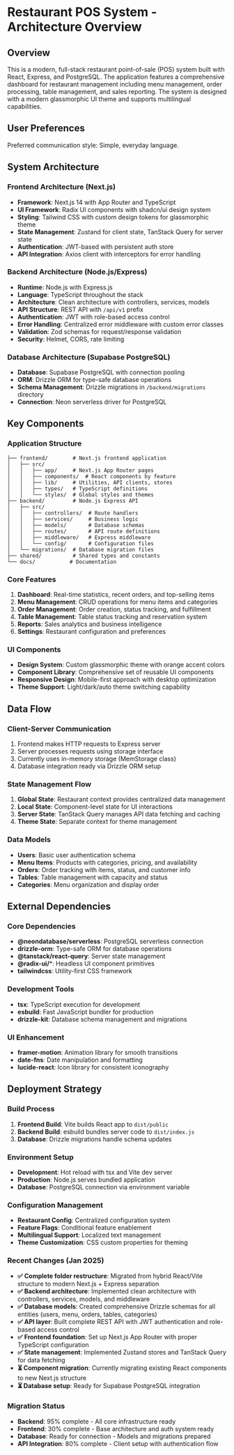 # Restaurant POS System - Architecture Overview

## Overview

This is a modern, full-stack restaurant point-of-sale (POS) system built with React, Express, and PostgreSQL. The application features a comprehensive dashboard for restaurant management including menu management, order processing, table management, and sales reporting. The system is designed with a modern glassmorphic UI theme and supports multilingual capabilities.

## User Preferences

Preferred communication style: Simple, everyday language.

## System Architecture

### Frontend Architecture (Next.js)
- **Framework**: Next.js 14 with App Router and TypeScript
- **UI Framework**: Radix UI components with shadcn/ui design system
- **Styling**: Tailwind CSS with custom design tokens for glassmorphic theme
- **State Management**: Zustand for client state, TanStack Query for server state
- **Authentication**: JWT-based with persistent auth store
- **API Integration**: Axios client with interceptors for error handling

### Backend Architecture (Node.js/Express)
- **Runtime**: Node.js with Express.js
- **Language**: TypeScript throughout the stack
- **Architecture**: Clean architecture with controllers, services, models
- **API Structure**: REST API with `/api/v1` prefix
- **Authentication**: JWT with role-based access control
- **Error Handling**: Centralized error middleware with custom error classes
- **Validation**: Zod schemas for request/response validation
- **Security**: Helmet, CORS, rate limiting

### Database Architecture (Supabase PostgreSQL)
- **Database**: Supabase PostgreSQL with connection pooling
- **ORM**: Drizzle ORM for type-safe database operations
- **Schema Management**: Drizzle migrations in `/backend/migrations` directory
- **Connection**: Neon serverless driver for PostgreSQL

## Key Components

### Application Structure
```
├── frontend/        # Next.js frontend application
│   ├── src/
│   │   ├── app/     # Next.js App Router pages
│   │   ├── components/  # React components by feature
│   │   ├── lib/     # Utilities, API clients, stores
│   │   ├── types/   # TypeScript definitions
│   │   └── styles/  # Global styles and themes
├── backend/         # Node.js Express API
│   ├── src/
│   │   ├── controllers/  # Route handlers
│   │   ├── services/     # Business logic
│   │   ├── models/       # Database schemas
│   │   ├── routes/       # API route definitions
│   │   ├── middleware/   # Express middleware
│   │   └── config/       # Configuration files
│   └── migrations/  # Database migration files
├── shared/          # Shared types and constants
└── docs/           # Documentation
```

### Core Features
1. **Dashboard**: Real-time statistics, recent orders, and top-selling items
2. **Menu Management**: CRUD operations for menu items and categories
3. **Order Management**: Order creation, status tracking, and fulfillment
4. **Table Management**: Table status tracking and reservation system
5. **Reports**: Sales analytics and business intelligence
6. **Settings**: Restaurant configuration and preferences

### UI Components
- **Design System**: Custom glassmorphic theme with orange accent colors
- **Component Library**: Comprehensive set of reusable UI components
- **Responsive Design**: Mobile-first approach with desktop optimization
- **Theme Support**: Light/dark/auto theme switching capability

## Data Flow

### Client-Server Communication
1. Frontend makes HTTP requests to Express server
2. Server processes requests using storage interface
3. Currently uses in-memory storage (MemStorage class)
4. Database integration ready via Drizzle ORM setup

### State Management Flow
1. **Global State**: Restaurant context provides centralized data management
2. **Local State**: Component-level state for UI interactions
3. **Server State**: TanStack Query manages API data fetching and caching
4. **Theme State**: Separate context for theme management

### Data Models
- **Users**: Basic user authentication schema
- **Menu Items**: Products with categories, pricing, and availability
- **Orders**: Order tracking with items, status, and customer info
- **Tables**: Table management with capacity and status
- **Categories**: Menu organization and display order

## External Dependencies

### Core Dependencies
- **@neondatabase/serverless**: PostgreSQL serverless connection
- **drizzle-orm**: Type-safe ORM for database operations
- **@tanstack/react-query**: Server state management
- **@radix-ui/***: Headless UI component primitives
- **tailwindcss**: Utility-first CSS framework

### Development Tools
- **tsx**: TypeScript execution for development
- **esbuild**: Fast JavaScript bundler for production
- **drizzle-kit**: Database schema management and migrations

### UI Enhancement
- **framer-motion**: Animation library for smooth transitions
- **date-fns**: Date manipulation and formatting
- **lucide-react**: Icon library for consistent iconography

## Deployment Strategy

### Build Process
1. **Frontend Build**: Vite builds React app to `dist/public`
2. **Backend Build**: esbuild bundles server code to `dist/index.js`
3. **Database**: Drizzle migrations handle schema updates

### Environment Setup
- **Development**: Hot reload with tsx and Vite dev server
- **Production**: Node.js serves bundled application
- **Database**: PostgreSQL connection via environment variable

### Configuration Management
- **Restaurant Config**: Centralized configuration system
- **Feature Flags**: Conditional feature enablement
- **Multilingual Support**: Localized text management
- **Theme Customization**: CSS custom properties for theming

### Recent Changes (Jan 2025)
- **✅ Complete folder restructure**: Migrated from hybrid React/Vite structure to modern Next.js + Express separation
- **✅ Backend architecture**: Implemented clean architecture with controllers, services, models, and middleware
- **✅ Database models**: Created comprehensive Drizzle schemas for all entities (users, menu, orders, tables, categories)
- **✅ API layer**: Built complete REST API with JWT authentication and role-based access control
- **✅ Frontend foundation**: Set up Next.js App Router with proper TypeScript configuration
- **✅ State management**: Implemented Zustand stores and TanStack Query for data fetching
- **⏳ Component migration**: Currently migrating existing React components to new Next.js structure
- **⏳ Database setup**: Ready for Supabase PostgreSQL integration

### Migration Status
- **Backend**: 95% complete - All core infrastructure ready
- **Frontend**: 30% complete - Base architecture and auth system ready
- **Database**: Ready for connection - Models and migrations prepared
- **API Integration**: 80% complete - Client setup with authentication flow